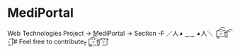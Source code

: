 # MediPortal
Web Technologies Project -> MediPortal -> Section -F
		               ／人 ◕ ‿‿ ◕ 人＼ 
 |̲̲̲͡͡͡ ▫̲͡ π̲̲͡͡ ▫̲̲͡͡ |# Feel free to contribute.̴̴̡ |̲̲̲͡͡͡ ▫̲͡ π̲̲͡͡ ▫̲̲͡͡ |